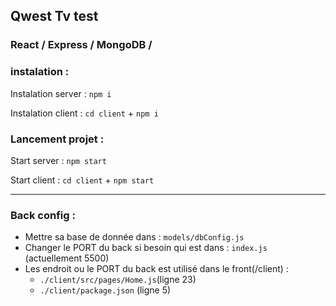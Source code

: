 ## Qwest Tv test

### React / Express / MongoDB /

### instalation :

Instalation server : `npm i`

Instalation client : `cd client` + `npm i`

### Lancement projet :

Start server : `npm start`

Start client : `cd client` + `npm start`

---

### Back config :

- Mettre sa base de donnée dans : `models/dbConfig.js`
- Changer le PORT du back si besoin qui est dans : `index.js` (actuellement 5500)
- Les endroit ou le PORT du back est utilisé dans le front(/client) :
  - `./client/src/pages/Home.js`(ligne 23)
  - `./client/package.json` (ligne 5)
